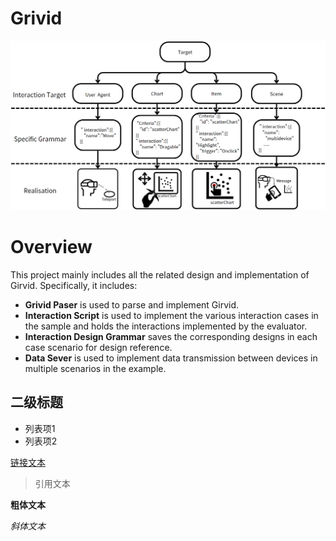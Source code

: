 # Grivid
![图片描述](https://github.com/TowlGol/Grivid/blob/master/Grammar_Design.png)
# Overview
  
This project mainly includes all the related design and implementation of Girvid. Specifically, it includes:
* **Grivid Paser** is used to parse and implement Girvid.
* **Interaction Script** is used to implement the various interaction cases in the sample and holds the interactions implemented by the evaluator.
* **Interaction Design Grammar** saves the corresponding designs in each case scenario for design reference.
* **Data Sever** is used to implement data transmission between devices in multiple scenarios in the example.
## 二级标题

- 列表项1
- 列表项2

[链接文本](链接地址)



> 引用文本

**粗体文本**

*斜体文本*
